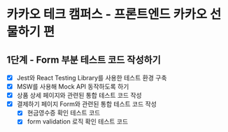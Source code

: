 # 카카오 테크 캠퍼스 - 프론트엔드 카카오 선물하기 편

## 1단계 - Form 부분 테스트 코드 작성하기

- [x] Jest와 React Testing Library를 사용한 테스트 환경 구축
- [x] MSW를 사용해 Mock API 동작하도록 하기
- [x] 상품 상세 페이지와 관련된 통합 테스트 코드 작성
- [x] 결제하기 페이지 Form와 관련된 통합 테스트 코드 작성
  - [x] 현금영수증 확인 테스트 코드
  - [x] form validation 로직 확인 테스트 코드
